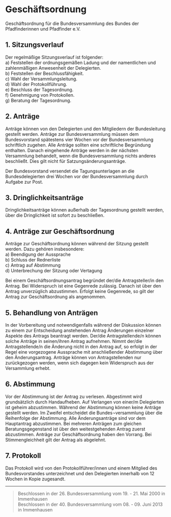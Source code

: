 # Geschäftsordnung

Geschäftsordnung für die Bundesversammlung des Bundes der Pfadfinderinnen und Pfadfinder e.V.

##	1.	Sitzungsverlauf
Der regelmäßige Sitzungsverlauf ist folgender:  
a)	Feststellen der ordnungsgemäßen Ladung und der namentlichen und zahlenmäßigen Anwesenheit der Delegierten.  
b)	Feststellen der Beschlussfähigkeit.  
c)	Wahl der Versammlungsleitung.  
d)	Wahl der Protokollführung.  
e)	Beschluss der Tagesordnung.  
f)	Genehmigung von Protokollen.  
g)	Beratung der Tagesordnung.

## 2.	Anträge
Anträge können von den Delegierten und den Mitgliedern der Bundesleitung gestellt werden. Anträge zur Bundesversammlung müssen dem Bundesvorstand spätestens vier Wochen vor der Bundesversammlung schriftlich zugehen. Alle Anträge sollten eine schriftliche Begründung enthalten. Danach eingehende Anträge werden in der nächsten Versammlung behandelt, wenn die Bundesversammlung nichts anderes beschließt. Dies gilt nicht für Satzungsänderungsanträge.

Der Bundesvorstand versendet die Tagungsunterlagen an die Bundesdelegierten drei Wochen vor der Bundesversammlung durch Aufgabe zur Post.

## 3.	Dringlichkeitsanträge
Dringlichkeitsanträge können außerhalb der Tagesordnung gestellt werden, über die Dringlichkeit ist sofort zu beschließen.

## 4.	Anträge zur Geschäftsordnung
Anträge zur Geschäftsordnung können während der Sitzung gestellt werden. Dazu gehören insbesondere:  
a)	Beendigung der Aussprache  
b)	Schluss der Rednerliste  
c)	Antrag auf Abstimmung  
d)	Unterbrechung der Sitzung oder Vertagung  

Bei einem Geschäftsordnungsantrag begründet der/die Antragsteller/in den Antrag. Bei Widerspruch ist eine Gegenrede zulässig. Danach ist über den Antrag unverzüglich abzustimmen. Erfolgt keine Gegenrede, so gilt der Antrag zur Geschäftsordnung als angenommen.

##	5. 	Behandlung von Anträgen
In der Vorbereitung und notwendigenfalls während der Diskussion können zu einem zur Entscheidung anstehenden Antrag Änderungen einzelner Aspekte des Antrags beantragt werden. Der/die Antragstellende/n können solche Anträge in seinen/ihren Antrag aufnehmen. Nimmt der/die Antragstellende/n die Änderung nicht in den Antrag auf, so erfolgt in der Regel eine vorgezogene Aussprache mit anschließender Abstimmung über den Änderungsantrag. Anträge können von Antragstellenden nur zurückgezogen werden, wenn sich dagegen kein Widerspruch aus der Versammlung erhebt.

##	6.	Abstimmung
Vor der Abstimmung ist der Antrag zu verlesen. Abgestimmt wird grundsätzlich durch Handaufheben. Auf Verlangen von einer/m Delegierten ist geheim abzustimmen. Während der Abstimmung können keine Anträge gestellt werden. Im Zweifel entscheidet die Bundes¬versammlung über die Reihenfolge der Abstimmung. Alle Änderungsanträge sind vor dem Hauptantrag abzustimmen. Bei mehreren Anträgen zum gleichen Beratungsgegenstand ist über den weitestgehenden Antrag zuerst abzustimmen. Anträge zur Geschäftsordnung haben den Vorrang. Bei Stimmengleichheit gilt der Antrag als abgelehnt.

##	7.	Protokoll
Das Protokoll wird von den Protokollführer/innen und einem Mitglied des Bundesvorstandes unterzeichnet und den Delegierten innerhalb von 12 Wochen in Kopie zugesandt.

---

> Beschlossen in der 26. Bundesversammlung vom 19. - 21. Mai 2000 in Immenhausen  
Beschlossen in der 40. Bundesversammlung vom 08. - 09. Juni 2013 in Immenhausen
